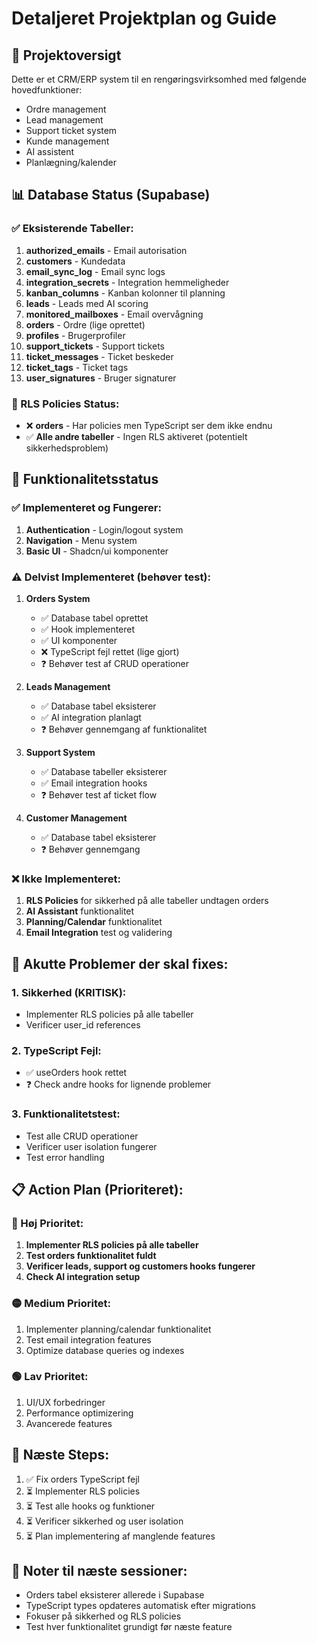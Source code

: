
# Detaljeret Projektplan og Guide

## 🎯 Projektoversigt
Dette er et CRM/ERP system til en rengøringsvirksomhed med følgende hovedfunktioner:
- Ordre management
- Lead management  
- Support ticket system
- Kunde management
- AI assistent
- Planlægning/kalender

## 📊 Database Status (Supabase)

### ✅ Eksisterende Tabeller:
1. **authorized_emails** - Email autorisation
2. **customers** - Kundedata
3. **email_sync_log** - Email sync logs
4. **integration_secrets** - Integration hemmeligheder
5. **kanban_columns** - Kanban kolonner til planning
6. **leads** - Leads med AI scoring
7. **monitored_mailboxes** - Email overvågning
8. **orders** - Ordre (lige oprettet)
9. **profiles** - Brugerprofiler
10. **support_tickets** - Support tickets
11. **ticket_messages** - Ticket beskeder
12. **ticket_tags** - Ticket tags
13. **user_signatures** - Bruger signaturer

### 🔐 RLS Policies Status:
- ❌ **orders** - Har policies men TypeScript ser dem ikke endnu
- ✅ **Alle andre tabeller** - Ingen RLS aktiveret (potentielt sikkerhedsproblem)

## 🚀 Funktionalitetsstatus

### ✅ Implementeret og Fungerer:
1. **Authentication** - Login/logout system
2. **Navigation** - Menu system
3. **Basic UI** - Shadcn/ui komponenter

### ⚠️ Delvist Implementeret (behøver test):
1. **Orders System**
   - ✅ Database tabel oprettet
   - ✅ Hook implementeret
   - ✅ UI komponenter
   - ❌ TypeScript fejl rettet (lige gjort)
   - ❓ Behøver test af CRUD operationer

2. **Leads Management**
   - ✅ Database tabel eksisterer 
   - ✅ AI integration planlagt
   - ❓ Behøver gennemgang af funktionalitet

3. **Support System**
   - ✅ Database tabeller eksisterer
   - ✅ Email integration hooks
   - ❓ Behøver test af ticket flow

4. **Customer Management**
   - ✅ Database tabel eksisterer
   - ❓ Behøver gennemgang

### ❌ Ikke Implementeret:
1. **RLS Policies** for sikkerhed på alle tabeller undtagen orders
2. **AI Assistant** funktionalitet 
3. **Planning/Calendar** funktionalitet
4. **Email Integration** test og validering

## 🔧 Akutte Problemer der skal fixes:

### 1. Sikkerhed (KRITISK):
- Implementer RLS policies på alle tabeller
- Verificer user_id references

### 2. TypeScript Fejl:
- ✅ useOrders hook rettet
- ❓ Check andre hooks for lignende problemer

### 3. Funktionalitetstest:
- Test alle CRUD operationer
- Verificer user isolation fungerer
- Test error handling

## 📋 Action Plan (Prioriteret):

### 🔴 Høj Prioritet:
1. **Implementer RLS policies på alle tabeller**
2. **Test orders funktionalitet fuldt**
3. **Verificer leads, support og customers hooks fungerer**
4. **Check AI integration setup**

### 🟡 Medium Prioritet:
1. Implementer planning/calendar funktionalitet
2. Test email integration features
3. Optimize database queries og indexes

### 🟢 Lav Prioritet:
1. UI/UX forbedringer
2. Performance optimizering
3. Avancerede features

## 🎯 Næste Steps:
1. ✅ Fix orders TypeScript fejl
2. ⏳ Implementer RLS policies 
3. ⏳ Test alle hooks og funktioner
4. ⏳ Verificer sikkerhed og user isolation
5. ⏳ Plan implementering af manglende features

## 📝 Noter til næste sessioner:
- Orders tabel eksisterer allerede i Supabase
- TypeScript types opdateres automatisk efter migrations
- Fokuser på sikkerhed og RLS policies
- Test hver funktionalitet grundigt før næste feature
